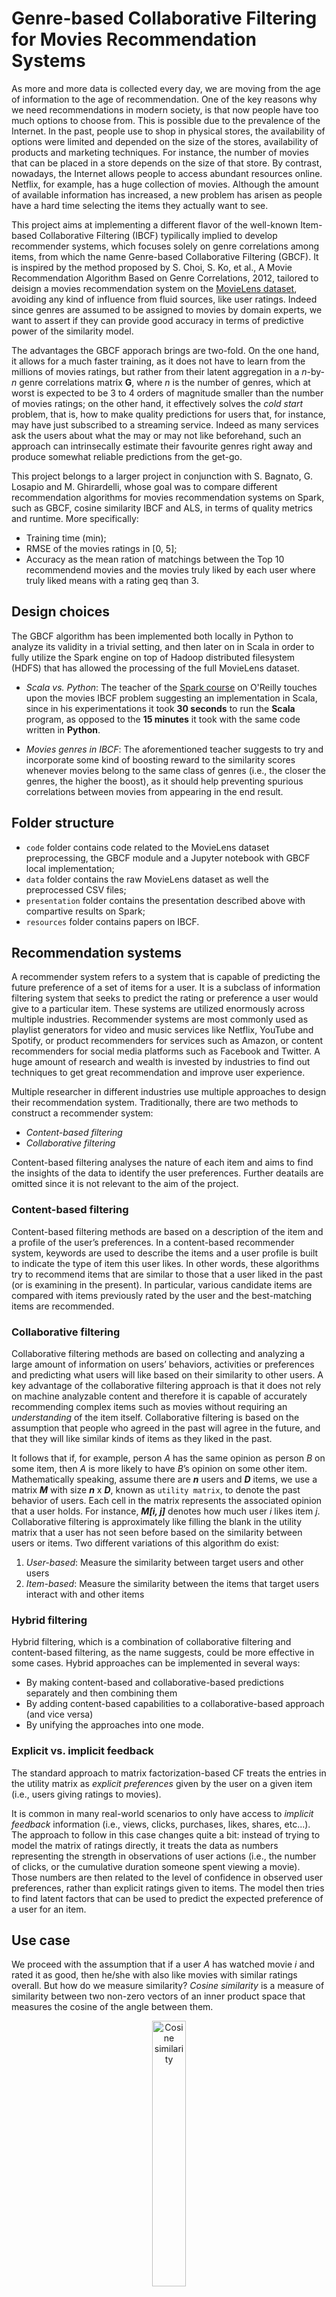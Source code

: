 # Genre-based Collaborative Filtering for Movies Recommendation Systems

As more and more data is collected every day, we are moving from the age of information to the age of recommendation. One of the key reasons why we need recommendations in modern society, is that now people have too much options to choose from. This is possible due to the prevalence of the Internet. In the past, people use to shop in physical stores, the availability of options were limited and depended on the size of the stores, availability of products and marketing techniques. For instance, the number of movies that can be placed in a store depends on the size of that store. By contrast, nowadays, the Internet allows people to access abundant resources online. Netflix, for example, has a huge collection of movies. Although the amount of available information has increased, a new problem has arisen as people have a hard time selecting the items they actually want to see.

This project aims at implementing a different flavor of the well-known Item-based Collaborative Filtering (IBCF) typilically implied to develop recommender systems, which focuses solely on genre correlations among items, from which the name Genre-based Collaborative Filtering (GBCF). It is inspired by the method proposed by S. Choi, S. Ko, et al., A Movie Recommendation Algorithm Based on Genre Correlations, 2012, tailored to deisign a movies recommendation system on the [MovieLens dataset](https://grouplens.org/datasets/movielens/), avoiding any kind of influence from fluid sources, like user ratings. Indeed since genres are assumed to be assigned to movies by domain experts, we want to assert if they can provide good accuracy in terms of predictive power of the similarity model.

The advantages the GBCF apporach brings are two-fold. On the one hand, it allows for a much faster training, as it does not have to learn from the millions of movies ratings, but rather from their latent aggregation in a _n_-by-_n_ genre correlations matrix **G**, where _n_ is the number of genres, which at worst is expected to be 3 to 4 orders of magnitude smaller than the number of movies ratings; on the other hand, it effectively solves the _cold start_ problem, that is, how to make quality predictions for users that, for instance, may have just subscribed to a streaming service. Indeed as many services ask the users about what the may or may not like beforehand, such an approach can intrinsecally estimate their favourite genres right away and produce somewhat reliable predictions from the get-go.

This project belongs to a larger project in conjunction with S. Bagnato, G. Losapio and M. Ghirardelli, whose goal was to compare different recommendation algorithms for movies recommendation systems on Spark, such as GBCF, cosine similarity IBCF and ALS, in terms of quality metrics and runtime. More specifically:
- Training time (min);
- RMSE of the movies ratings in [0, 5];
- Accuracy as the mean ration of matchings between the Top 10 recommendend movies and the movies truly liked by each user where truly liked means with a rating geq than 3.

## Design choices

The GBCF algorithm has been implemented both locally in Python to analyze its validity in a trivial setting, and then later on in Scala in order to fully utilize the Spark engine on top of Hadoop distributed filesystem (HDFS) that has allowed the processing of the full MovieLens dataset.

- *Scala vs. Python*: The teacher of the [Spark course](https://learning.oreilly.com/videos/apache-spark-with/9781787129849/9781787129849-video4_7) on O'Reilly touches upon the movies IBCF problem suggesting an implementation in Scala, since in his experimentations it took **30 seconds** to run the **Scala** program, as opposed to the **15 minutes** it took with the same code written in **Python**.

- *Movies genres in IBCF*: The aforementioned teacher suggests to try and incorporate some kind of boosting reward to the similarity scores whenever movies belong to the same class of genres (i.e., the closer the genres, the higher the boost), as it should help preventing spurious correlations between movies from appearing in the end result.

## Folder structure

- `code` folder contains code related to the MovieLens dataset preprocessing, the GBCF module and a Jupyter notebook with GBCF local implementation;
- `data` folder contains the raw MovieLens dataset as well the preprocessed CSV files;
- `presentation` folder contains the presentation described above with compartive results on Spark;
- `resources` folder contains papers on IBCF.

## Recommendation systems
A recommender system refers to a system that is capable of predicting the future preference of a set of items for a user. It is a subclass of information filtering system that seeks to predict the rating or preference a user would give to a particular item. These systems are utilized enormously across multiple industries. Recommender systems are most commonly used as playlist generators for video and music services like Netflix, YouTube and Spotify, or product recommenders for services such as Amazon, or content recommenders for social media platforms such as Facebook and Twitter. A huge amount of research and wealth is invested by industries to find out techniques to get great recommendation and improve user experience.

Multiple researcher in different industries use multiple approaches to design their recommendation system. Traditionally, there are two methods to construct a recommender system:

- *Content-based filtering*
- *Collaborative filtering*

Content-based filtering analyses the nature of each item and aims to find the insights of the data to identify the user preferences. Further deatails are omitted since it is not relevant to the aim of the project.

### Content-based filtering
Content-based filtering methods are based on a description of the item and a profile of the user’s preferences. In a content-based recommender system, keywords are used to describe the items and a user profile is built to indicate the type of item this user likes. In other words, these algorithms try to recommend items that are similar to those that a user liked in the past (or is examining in the present). In particular, various candidate items are compared with items previously rated by the user and the best-matching items are recommended.

### Collaborative filtering
Collaborative filtering methods are based on collecting and analyzing a large amount of information on users’ behaviors, activities or preferences and predicting what users will like based on their similarity to other users. A key advantage of the collaborative filtering approach is that it does not rely on machine analyzable content and therefore it is capable of accurately recommending complex items such as movies without requiring an *understanding* of the item itself. Collaborative filtering is based on the assumption that people who agreed in the past will agree in the future, and that they will like similar kinds of items as they liked in the past.

It follows that if, for example, person *A* has the same opinion as person *B* on some item, then *A* is more likely to have *B*’s opinion on some other item. Mathematically speaking, assume there are ***n*** users and ***D*** items, we use a matrix ***M*** with size ***n*** x ***D***, known as `utility matrix`, to denote the past behavior of users. Each cell in the matrix represents the associated opinion that a user holds. For instance, ***M\[i, j]*** denotes how much user *i* likes item *j*. Collaborative filtering is approximately like filling the blank in the utility matrix that a user has not seen before based on the similarity between users or items. Two different variations of this algorithm do exist:
 1. *User-based*: Measure the similarity between target users and other users
 2. *Item-based*: Measure the similarity between the items that target users interact with and other items
 
### Hybrid filtering
Hybrid filtering, which is a combination of collaborative filtering and content-based filtering, as the name suggests, could be more effective in some cases. Hybrid approaches can be implemented in several ways:
- By making content-based and collaborative-based predictions separately and then combining them
- By adding content-based capabilities to a collaborative-based approach (and vice versa)
- By unifying the approaches into one mode.
 
 
### Explicit vs. implicit feedback
The standard approach to matrix factorization-based CF treats the entries in the utility matrix as *explicit preferences* given by the user on a given item (i.e., users giving ratings to movies).

It is common in many real-world scenarios to only have access to *implicit feedback* information (i.e., views, clicks, purchases, likes, shares, etc...). The approach to follow in this case changes quite a bit: instead of trying to model the matrix of ratings directly, it treats the data as numbers representing the strength in observations of user actions (i.e., the number of clicks, or the cumulative duration someone spent viewing a movie). Those numbers are then related to the level of confidence in observed user preferences, rather than explicit ratings given to items. The model then tries to find latent factors that can be used to predict the expected preference of a user for an item.
 
## Use case	
We proceed with the assumption that if a user *A* has watched movie *i* and rated it as good, then he/she with also like movies with similar ratings overall. But how do we measure similarity? *Cosine similarity* is a measure of similarity between two non-zero vectors of an inner product space that measures the cosine of the angle between them.

<div style="text-align:center">
	<img src="./images/Cosine_similarity.png" alt="Cosine similarity" style="width:33%;"/>
	<figcaption><b>Fig. 1 - Cosine similarity</b></figcaption>
</div>

<br>
<br>

Spark MLlib, on the other hand, implements a collaborative filtering algorithm called **Alternating Least Squares** (**ALS**), which has been implemented in many machine learning libraries and widely studied and used in both academia and industry. ALS models the rating matrix (***R***) as the multiplication of low-rank user (***U***) and product (***V***) factors, and learns these factors by minimizing the reconstruction error of the observed ratings. The unknown ratings can subsequently be computed by multiplying these predicted factors.

<div style="text-align:center">
	<img src="./images/ALS.png" alt="Alternating least squares" style="width:50%;"/>
	<figcaption><b>Fig. 2 - Alternating least squares</b></figcaption>
</div>

<br>

ALS is an iterative algorithm. In each iteration, the algorithm alternatively fixes one factor matrix and solves for the other, and this process continues until it converges. MLlib features a blocked implementation of the ALS algorithm that leverages Spark’s efficient support for distributed, iterative computation. It uses native **LAPACK** to achieve high performance and scales to billions of ratings on commodity clusters, as Fig. 3 shows.

<div style="text-align:center">
	<img src="./images/ALS_on_Amazon_reviews.png" alt="ALS on Amazon reviews across 16 Spark nodes" style="width:67%;"/>
	<figcaption><b>Fig. 3 - ALS on Amazon reviews across 16 Spark nodes</b></figcaption>
</div>
